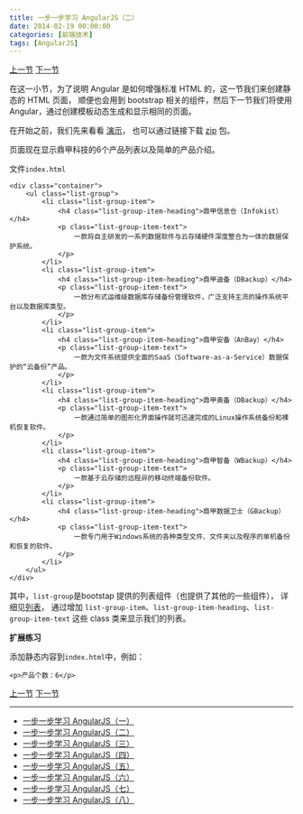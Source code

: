 ```yaml
---
title: 一步一步学习 AngularJS（二）
date: 2014-02-19 00:00:00
categories: [前端技术]
tags: [AngularJS]
---
```


[上一节](/2014/02/18/angular_scutech_step0)
[下一节](/2014/02/20/angular_scutech_step2)

在这一小节，为了说明 Angular 是如何增强标准 HTML 的，这一节我们来创建静态的 HTML 页面，
顺便也会用到 bootstrap 相关的组件，然后下一节我们将使用 Angular，通过创建模板动态生成和显示相同的页面。

在开始之前，我们先来看看 [演示](/demos/angular-scutech/step1)，
也可以通过链接下载 [zip](/demos/angular-scutech/step1.zip) 包。

页面现在显示鼎甲科技的6个产品列表以及简单的产品介绍。

文件```index.html```

```
<div class="container">
    <ul class="list-group">
        <li class="list-group-item">
            <h4 class="list-group-item-heading">鼎甲信息仓（Infokist）</h4>
            <p class="list-group-item-text">
                一款将自主研发的一系列数据软件与云存储硬件深度整合为一体的数据保护系统。
            </p>
        </li>
        <li class="list-group-item">
            <h4 class="list-group-item-heading">鼎甲迪备（DBackup）</h4>
            <p class="list-group-item-text">
                一款分布式运维级数据库存储备份管理软件，广泛支持主流的操作系统平台以及数据库类型。
            </p>
        </li>
        <li class="list-group-item">
            <h4 class="list-group-item-heading">鼎甲安备（AnBay）</h4>
            <p class="list-group-item-text">
                一款为文件系统提供全面的SaaS（Software-as-a-Service）数据保护的“云备份”产品。
            </p>
        </li>
        <li class="list-group-item">
            <h4 class="list-group-item-heading">鼎甲奥备（OBackup）</h4>
            <p class="list-group-item-text">
                一款通过简单的图形化界面操作就可迅速完成的Linux操作系统备份和裸机恢复软件。
            </p>
        </li>
        <li class="list-group-item">
            <h4 class="list-group-item-heading">鼎甲智备（WBackup）</h4>
            <p class="list-group-item-text">
                一款基于云存储的远程异的移动终端备份软件。
            </p>
        </li>
        <li class="list-group-item">
            <h4 class="list-group-item-heading">鼎甲数据卫士（GBackup）</h4>
            <p class="list-group-item-text">
                一款专门用于Windows系统的各种类型文件、文件夹以及程序的单机备份和恢复的软件。
            </p>
        </li>
    </ul>
</div>
```

其中，```list-group```是bootstap 提供的列表组件（也提供了其他的一些组件），
详细见[列表](http://v3.bootcss.com/components/#list-group)，
通过增加 ```list-group-item```、```list-group-item-heading```、```list-group-item-text```
这些 class 类来显示我们的列表。


**扩展练习**

添加静态内容到```index.html```中，例如：

```
<p>产品个数：6</p>
```

[上一节](/2014/02/18/angular_scutech_step0)
[下一节](/2014/02/20/angular_scutech_step2)

---

* [一步一步学习 AngularJS（一）](/2014/02/18/angular_scutech_step0)
* [一步一步学习 AngularJS（二）](/2014/02/19/angular_scutech_step1)
* [一步一步学习 AngularJS（三）](/2014/02/20/angular_scutech_step2)
* [一步一步学习 AngularJS（四）](/2014/02/21/angular_scutech_step3)
* [一步一步学习 AngularJS（五）](/2014/02/22/angular_scutech_step4)
* [一步一步学习 AngularJS（六）](/2014/02/23/angular_scutech_step5)
* [一步一步学习 AngularJS（七）](/2014/03/10/angular_scutech_step6)
* [一步一步学习 AngularJS（八）](/2014/04/22/angular_scutech_step7)
